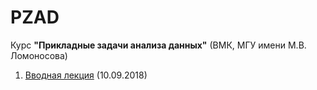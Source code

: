 # PZAD
Курс **"Прикладные задачи анализа данных"** (ВМК, МГУ имени М.В. Ломоносова)

1. [Вводная лекция](PZAD2018_00_intro_02.pdf) (10.09.2018)
